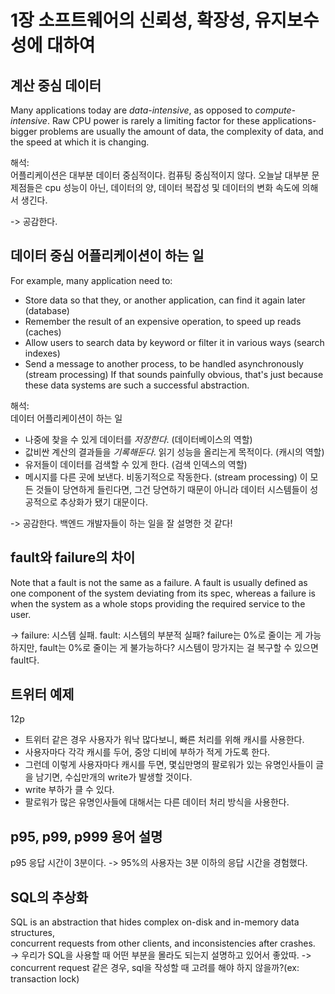 # 1장 소프트웨어의 신뢰성, 확장성, 유지보수성에 대하여

## 계산 중심 데이터
Many applications today are *data-intensive*, as opposed to *compute-intensive*.
Raw CPU power is rarely a limiting factor for these applications-bigger problems are usually
the amount of data, the complexity of data, and the speed at which it is changing.

해석:  
어플리케이션은 대부분 데이터 중심적이다. 컴퓨팅 중심적이지 않다.
오늘날 대부분 문제점들은 cpu 성능이 아닌, 데이터의 양, 데이터 복잡성 및 데이터의 변화 속도에 의해서 생긴다.

-> 공감한다.

## 데이터 중심 어플리케이션이 하는 일
For example, many application need to:
- Store data so that they, or another application, can find it again later (database)
- Remember the result of an expensive operation, to speed up reads (caches)
- Allow users to search data by keyword or filter it in various ways (search indexes)
- Send a message to another process, to be handled asynchronously (stream processing)
If that sounds painfully obvious, that's just because these data systems are such a successful abstraction.

해석:  
데이터 어플리케이션이 하는 일
- 나중에 찾을 수 있게 데이터를 *저장한다*. (데이터베이스의 역할)
- 값비싼 계산의 결과들을 *기록해둔다*. 읽기 성능을 올리는게 목적이다. (캐시의 역할)
- 유저들이 데이터를 검색할 수 있게 한다. (검색 인덱스의 역할)
- 메시지를 다른 곳에 보낸다. 비동기적으로 작동한다. (stream processing)
이 모든 것들이 당연하게 들린다면, 그건 당연하기 때문이 아니라 데이터 시스템들이 성공적으로 추상화가 됐기 대문이다.

-> 공감한다. 백엔드 개발자들이 하는 일을 잘 설명한 것 같다!

## fault와 failure의 차이
Note that a fault is not the same as a failure. A fault is usually defined as one component of the system deviating
from its spec, whereas a failure is when the system as a whole stops providing the required service to the user.

-> failure: 시스템 실패.
fault: 시스템의 부분적 실패?
failure는 0%로 줄이는 게 가능하지만, fault는 0%로 줄이는 게 불가능하다?
시스템이 망가지는 걸 복구할 수 있으면 fault다.

## 트위터 예제
12p
- 트위터 같은 경우 사용자가 워낙 많다보니, 빠른 처리를 위해 캐시를 사용한다.
- 사용자마다 각각 캐시를 두어, 중앙 디비에 부하가 적게 가도록 한다.
- 그런데 이렇게 사용자마다 캐시를 두면, 몇십만명의 팔로워가 있는 유명인사들이 글을 남기면, 수십만개의 write가 발생할 것이다.
- write 부하가 클 수 있다.
- 팔로워가 많은 유명인사들에 대해서는 다른 데이터 처리 방식을 사용한다.


## p95, p99, p999 용어 설명
p95 응답 시간이 3분이다.
-> 95%의 사용자는 3분 이하의 응답 시간을 경험했다.


## SQL의 추상화
SQL is an abstraction that hides complex on-disk and in-memory data structures,  
concurrent requests from other clients, and inconsistencies after crashes.  
-> 우리가 SQL을 사용할 때 어떤 부분을 몰라도 되는지 설명하고 있어서 좋았따.
-> concurrent request 같은 경우, sql을 작성할 때 고려를 해야 하지 않을까?(ex: transaction lock)



